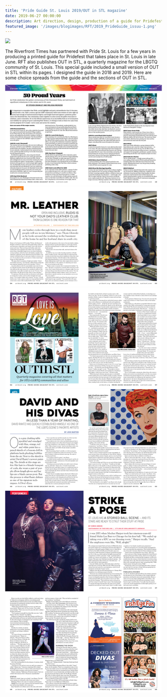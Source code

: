 ```yaml
---
title: 'Pride Guide St. Louis 2019/OUT in STL magazine'
date: 2019-06-27 00:00:00
description: Art direction, design, production of a guide for Pridefest that included a small issue of OUT in STL magazine
featured_image: '/images/blogimages/RFT/2019_PrideGuide_issuu-1.png'
---
```


![](/images/blogimages/RFT/2019_PrideGuide_issuu-1.png)

The Riverfront Times has partnered with Pride St. Louis for a few years in producing a printed guide for Pridefest that takes place in St. Louis in late June. RFT also publishes OUT in STL, a quarterly magazine for the LBGTQ community of St. Louis. This special guide included a small version of OUT in STL within its pages. I designed the guide in 2018 and 2019. Here are some choice spreads from the guide and the sections of OUT in STL.

<div class="gallery" data-columns="3">
	<img src="/images/blogimages/RFT/PrideGuide19-18-19.jpg">
	<img src="/images/blogimages/RFT/PrideGuide19-54-55.jpg">
	<img src="/images/blogimages/RFT/PrideGuide19-56-57.jpg">
	<img src="/images/blogimages/RFT/PrideGuide19-62-63.jpg">
	<img src="/images/blogimages/RFT/PrideGuide19-66-67.jpg">
	<img src="/images/blogimages/RFT/PrideGuide19-68-69.jpg">

</div>
